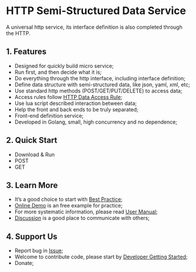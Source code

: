# HTTP Semi-Structured Data Service

A universal http service, its interface definition is also completed through the HTTP.

## 1. Features

- Designed for quickly build micro service;
- Run first, and then decide what it is;
- Do everything through the http interface, including interface definition;
- Define data structure with semi-structured data, like json, yaml, xml, etc;
- Use standard http methods (POST/GET/PUT/DELETE) to access data;
- Access rules follow [HTTP Data Access Rule][r];
- Use lua script described interaction between data;
- Help the front and back ends to be truly separated;
- Front-end definition service;
- Developed in Golang, small, high concurrency and no dependence;

## 2. Quick Start

- Download & Run
- POST
- GET

## 3. Learn More

- It’s a good choice to start with [Best Practice][w1];
- [Online Demo](#) is an free example for practice;
- For more systematic information, please read [User Manual][w2];
- [Discussion][d] is a good place to communicate with others;

## 4. Support Us

- Report bug in [Issue][i];
- Welcome to contribute code, please start by [Developer Getting Started][w3];
- Donate;

[r]: https://github.com/jialo-dev/http-data-access-rule
[w1]: https://github.com/jialo-dev/http-object/wiki/best-practice
[w2]: https://github.com/jialo-dev/http-object/wiki/user-manual
[w3]: https://github.com/jialo-dev/http-object/wiki/developer-getting-started
[i]: https://github.com/jialo-dev/http-object/issues
[d]: https://github.com/jialo-dev/http-object/discussions
